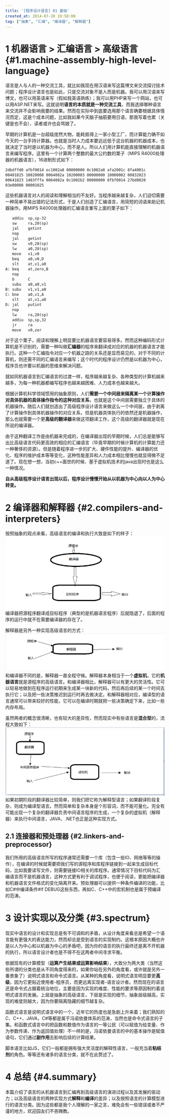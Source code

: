 ```yaml
---
title: '[程序设计语言] 01 基础'
created_at: 2014-07-20 19:58:00
tag: ["抽象", "汇编", "编译器", "解释器"]
---
```


# 1 机器语言 > 汇编语言 > 高级语言 {#1.machine-assembly-high-level-language}

语言是人与人的一种交流工具，就比如我现在用汉语来写这篇博文来交流探讨技术问题；程序设计语言也是如此，只是交流对象不是人而是机器。我可以用汉语来写博文，也可以用英语来写（假如我英语熟练）；我可以用PHP来写一个网站，也可以用ASP.NET来写。这就说明**语言的本质就是一种交流工具**，而我选择哪种语言来交流并不会影响我要的结果。然而在实际中到底要选用那个语言确要根据具体情况而定，这是个成本问题，比如我如果今天脑子抽筋要用日语，那我写着也累（关键是也不会）、读者或许也会骂娘了。

早期的计算机是一台超级庞然大物，能耗抵得上一家小型工厂，而计算能力确不如今天的一台手持计算器。也就是当时人力成本要远远低于这台机器的机器成本，也就决定了当时是以机器为中心，而不是人。所以人们用计算机能直接理解的机器语言来编写程序。这里有一个计算两个整数的最大公约数的栗子（MIPS R4000处理器的机器语言），16进制形式如下：

```
2dbdffd0 afbf0014 oc1002a8 00000000 0c1002a8 afa2001c 8fa4001c
00401825 10820008 0064082a 10200003 00000000 10000002 00832023
00641823 1483fffa 0064082a 0c1002b2 00000000 8fbf0014 27bd0020
03e00008 00001025
```

这些机器语言对人的阅读和理解相当的不友好。当程序越来越复杂，人们迫切需要一种简单不易出错的记法形式，于是人们创造了汇编语言，用简短的词语来助记机器操作。用MIPS R4000处理器的汇编语言重写上面的栗子如下：

```assembly
   addiu  sp,sp-32
   sw     ra,20(sp)
   jal    getint
   nop
   jal    getint
   sw     v0,28(sp)
   lw     a0,28(sp)
   move   v1,v0
   beq    a0,v0,D
   slt    at,v1,a0
A: beq    at,zero,B
   nop    
   b      C
   subu   a0,a0,v1
B: subu   v1,v1,a0
C: bne    a0,v1,A
   slt    at,v1,a0
D: jal    putint
   nop
   lw     ra,20(sp)
   addiu  sp,sp,32
   jr     ra
   move   v0,zer
```

对于这个栗子，阅读和理解上明显要比机器语言要容易得多。然而这种编码形式计算机是不识别的，需要一种叫做**汇编器**的程序来翻译成对应的机器的机器语言才能执行。这种一个汇编指令对应一个机器之路的关系还是显而易见的，对于不同的计算机，则还需不同的汇编语言来编写；这个时代的程序设计仍然是以机器为中心，程序员也许要以机器的思维来解决问题。

就如同机器语言到汇编语言的过渡一样，程序越来越复杂、各种类型的计算机越来越多，为每一种机器都编写程序也越来越困难、人力成本也越来越大。

根据计算机科学领域惯用的抽象原则，人们**需要一个中间层来隔离某一个计算操作对具体机器的具体操作指令的这种对应关系**，也就是这个中间层需要独立于具体的机器操作。随后人们就创造出了高级程序设计语言来做这么一个中间层，由于剥离了计算操作到具体机器操作的对应关系，但是机器具体执行的依然还是机器操作，那么也就需要一个更**高级的翻译器**来做这项翻译工作，这个高级的翻译器就是现在所说的编译器。

由于这种翻译工作是由机器来完成的，在编译器出现的早期时候，人们总是能够写出比高级语言代码更高效的相应的汇编语言（毕竟早期的时候计算机的计算能力还一种奢侈的资源）。但是随着程序进一步的扩大、硬件性能的提升、编译器的优化、程序的维护成本等等变化，这种性能差异和人力成本相比慢慢也就显得微不足道了。现在想一想，当初c++面世的时候、基于虚拟机技术的java出现时也是这么一种情况。

**自从高级程序设计语言出现以后，程序设计慢慢开始从以机器为中心向以人为中心转变。**

# 2 编译器和解释器 {#2.compilers-and-interpreters}

按照抽象的观点来看，高级语言的编译和执行大致是如下的样子：
![](2.compilers.png)
编译器把源程序翻译成目标程序（典型的是机器语言程序）后就隐退了，后面的程序的运行中就不在需要编译器的存在了。

解释器是另外一种实现高级语言的方式：
![](2.interpreters.jpg)
和编译器不同的是，解释器一直全程守候。解释器本身相当于一个**虚拟机**，它的**机器语言**就是源程序的高级语言。和编译器相比，解释器可以有更大的灵活性。它可以轻易地做到在程序运行初期来生成某一块新的代码，然后再后续的某一个时间去执行它；以及把一些决策推迟到运行时再去做决定。和解释器相对应，编译型的语言通常可以带来较好的性能，它可以在编译时期就把一些决策确定下来，比如一些内存布局。

虽然两者的概念很清晰，也有较大的差异性，然而现实中有些语言是**混合型**的，流程大致如下：
![](2.compilers-and-interpreters.jpg)
如果初期阶段的翻译器比较简单，则我们把它称为解释型语言；如果翻译阶段复杂，则成为编译型语言。然而简单和复杂本身是个形容词，而不能可量化。完全有可能出现一个复杂的翻译器负责中间语言程序的生成，一个复杂的虚拟机（解释器）来执行中间语言，JAVA、.NET也正是这种实现方式。

## 2.1 连接器和预处理器 {#2.linkers-and-preprocessor}

我们所用的高级语言所写的程序通常还需要一个库（包含一些IO、网络等等的操作），在编译的时候就需要把我们写的源程序和库程序链接到一起来生成目标代码，比如我要读写文件，则需要链接IO相关的库程序。通常情况下目标代码为汇编语言而不是机器语言，这种方式更有利于调试程序，也便于阅读，更能把编译器和机器语言文件格式的变化隔离开来。预处理器可以提供一种条件编译的功能，比如C#中编译条件#if DEBUG这些东西，再如C、C++中的宏机制也是属于预编译的范涛。

# 3 设计实现以及分类 {#3.spectrum}

现实中语言的设计和实现总是有不可调和的矛盾，从设计角度来看总是希望一个语言能有更强大的表达能力，然而却总是受到语言的实现制约。这根本原因大概也许是以人为中心和以机器为中心的矛盾吧，因为你的语言的执行最终还是离不开机器的执行，所以语言设计者也是不得不在这两者中间寻求平衡。

依据现有的计算模型（**运算产生结果或运算影响结果**），大致分为两大类（当然这些所谓的分类也是从不同角度得来的，如果你站在另外的角度看，或许就是另外一番景象了）说明式语言和命令式语言。从某种的角度看，说明式语言明显要更**高级**，因为它更贴近使用者-程序员，而更远离实现者-语言设计者。然而现在的语言还是命令式占据着统治地位，主要是因为实现的难度、性能的要求等原因制约着说明式语言的发展。上层是抽象的高级语言，下层是实现的细节，抽象层级越高，实现的难度则越大，因为你要隔离隐藏的细节越复杂。

函数式语言是说明式语言中的一个，近年它的热度也是急剧上升来着；我们熟知的C、C++、JAVA，C#等都是属于冯诺依曼体系的范涛，当然也是命令式语言的子集。和函数式语言中的把函数和数值作为语言的一等公民（可以赋值为给变量、作为参数传递、作为返回值处理）不一样的是，冯诺依曼语言的中的基本操作是赋值语句，它们通过**副作用**去影响后续的计算结果。

脚本语言比如JS，它们一般都是拥有强大灵活度的解释性语言，一般充当着**粘结剂**的角色。等等还有诸多的语言分类，就不在此赘述了。

# 4 总结 {#4.summary}

本篇介绍了语言的从机器语言到汇编再到高级语言的演进过程以及其发展的驱动力；以及高级语言的两种实现方式**解释**和**编译**的差异；以及按照语言的计算模型进行的语言分类。因为这些都是我个人理解的一家之言，难免会有一些错误或者不严谨的地方，欢迎园友们不吝赐教。